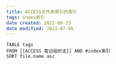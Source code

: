 ```yaml
---
title: ACCESS文件夹索引的索引
tags: index索引
date created: 2022-06-23
date modified: 2022-07-05
---
```


```dataview
TABLE tags
FROM [[ACCESS 笔记组织法]] AND #index索引
SORT file.name asc
```
